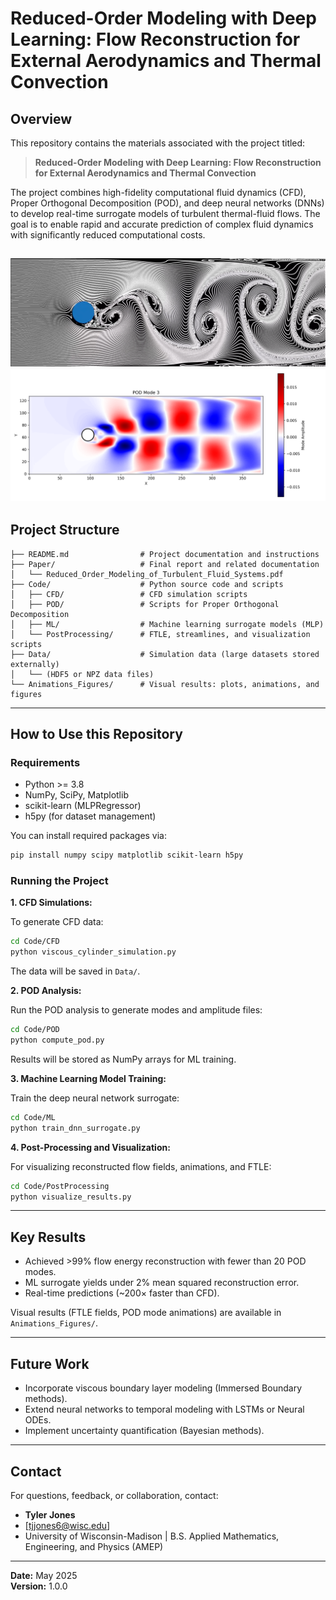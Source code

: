 # Reduced-Order Modeling with Deep Learning: Flow Reconstruction for External Aerodynamics and Thermal Convection

## Overview

This repository contains the materials associated with the project titled:

> **Reduced-Order Modeling with Deep Learning: Flow Reconstruction for External Aerodynamics and Thermal Convection**

The project combines high-fidelity computational fluid dynamics (CFD), Proper Orthogonal Decomposition (POD), and deep neural networks (DNNs) to develop real-time surrogate models of turbulent thermal-fluid flows. The goal is to enable rapid and accurate prediction of complex fluid dynamics with significantly reduced computational costs.

![Inviscid incompressible flow around a cylinder](Figures/inviscid-incompressible-cylinder.png)
![Inviscid incompressible flow around a cylinder](Figures/pod_mode_3.png)
---

## Project Structure

```
├── README.md                # Project documentation and instructions
├── Paper/                   # Final report and related documentation
│   └── Reduced_Order_Modeling_of_Turbulent_Fluid_Systems.pdf
├── Code/                    # Python source code and scripts
│   ├── CFD/                 # CFD simulation scripts
│   ├── POD/                 # Scripts for Proper Orthogonal Decomposition
│   ├── ML/                  # Machine learning surrogate models (MLP)
│   └── PostProcessing/      # FTLE, streamlines, and visualization scripts
├── Data/                    # Simulation data (large datasets stored externally)
│   └── (HDF5 or NPZ data files)
└── Animations_Figures/      # Visual results: plots, animations, and figures
```

---

## How to Use this Repository

### Requirements

- Python >= 3.8
- NumPy, SciPy, Matplotlib
- scikit-learn (MLPRegressor)
- h5py (for dataset management)

You can install required packages via:

```sh
pip install numpy scipy matplotlib scikit-learn h5py
```

### Running the Project

**1. CFD Simulations:**

To generate CFD data:

```sh
cd Code/CFD
python viscous_cylinder_simulation.py
```

The data will be saved in `Data/`.

**2. POD Analysis:**

Run the POD analysis to generate modes and amplitude files:

```sh
cd Code/POD
python compute_pod.py
```

Results will be stored as NumPy arrays for ML training.

**3. Machine Learning Model Training:**

Train the deep neural network surrogate:

```sh
cd Code/ML
python train_dnn_surrogate.py
```

**4. Post-Processing and Visualization:**

For visualizing reconstructed flow fields, animations, and FTLE:

```sh
cd Code/PostProcessing
python visualize_results.py
```

---

## Key Results

- Achieved >99% flow energy reconstruction with fewer than 20 POD modes.
- ML surrogate yields under 2% mean squared reconstruction error.
- Real-time predictions (~200× faster than CFD).

Visual results (FTLE fields, POD mode animations) are available in `Animations_Figures/`.

---

## Future Work

- Incorporate viscous boundary layer modeling (Immersed Boundary methods).
- Extend neural networks to temporal modeling with LSTMs or Neural ODEs.
- Implement uncertainty quantification (Bayesian methods).

---

## Contact

For questions, feedback, or collaboration, contact:

- **Tyler Jones**
- [tjjones6@wisc.edu]
- University of Wisconsin-Madison | B.S. Applied Mathematics, Engineering, and Physics (AMEP)

---

**Date:** May 2025  
**Version:** 1.0.0
